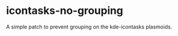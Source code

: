 icontasks-no-grouping
=====================

A simple patch to prevent grouping on the kde-icontasks plasmoids.


